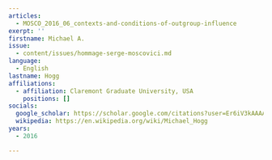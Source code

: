```yaml
---
articles:
  - MOSCO_2016_06_contexts-and-conditions-of-outgroup-influence
exerpt: ''
firstname: Michael A.
issue:
  - content/issues/hommage-serge-moscovici.md
language:
  - English
lastname: Hogg
affiliations:
  - affiliation: Claremont Graduate University, USA
    positions: []
socials:
  google_scholar: https://scholar.google.com/citations?user=Er6iV3kAAAAJ&hl=en
  wikipedia: https://en.wikipedia.org/wiki/Michael_Hogg
years:
  - 2016

---
```

